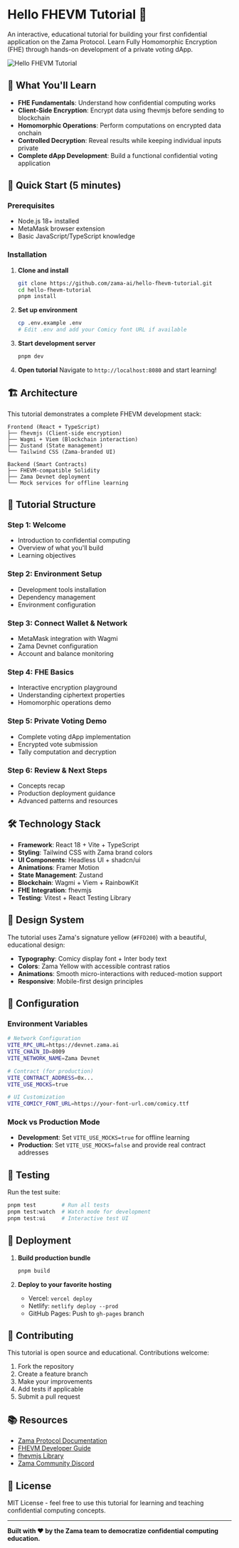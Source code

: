 # Hello FHEVM Tutorial 🔐

An interactive, educational tutorial for building your first confidential application on the Zama Protocol. Learn Fully Homomorphic Encryption (FHE) through hands-on development of a private voting dApp.

![Hello FHEVM Tutorial](https://via.placeholder.com/800x400/FFD200/000000?text=Hello+FHEVM+Tutorial)

## 🎯 What You'll Learn

- **FHE Fundamentals**: Understand how confidential computing works
- **Client-Side Encryption**: Encrypt data using fhevmjs before sending to blockchain
- **Homomorphic Operations**: Perform computations on encrypted data onchain
- **Controlled Decryption**: Reveal results while keeping individual inputs private
- **Complete dApp Development**: Build a functional confidential voting application

## 🚀 Quick Start (5 minutes)

### Prerequisites
- Node.js 18+ installed
- MetaMask browser extension
- Basic JavaScript/TypeScript knowledge

### Installation

1. **Clone and install**
   ```bash
   git clone https://github.com/zama-ai/hello-fhevm-tutorial.git
   cd hello-fhevm-tutorial
   pnpm install
   ```

2. **Set up environment**
   ```bash
   cp .env.example .env
   # Edit .env and add your Comicy font URL if available
   ```

3. **Start development server**
   ```bash
   pnpm dev
   ```

4. **Open tutorial**
   Navigate to `http://localhost:8080` and start learning!

## 🏗️ Architecture

This tutorial demonstrates a complete FHEVM development stack:

```
Frontend (React + TypeScript)
├── fhevmjs (Client-side encryption)
├── Wagmi + Viem (Blockchain interaction) 
├── Zustand (State management)
└── Tailwind CSS (Zama-branded UI)

Backend (Smart Contracts)
├── FHEVM-compatible Solidity
├── Zama Devnet deployment
└── Mock services for offline learning
```

## 📖 Tutorial Structure

### Step 1: Welcome
- Introduction to confidential computing
- Overview of what you'll build
- Learning objectives

### Step 2: Environment Setup  
- Development tools installation
- Dependency management
- Environment configuration

### Step 3: Connect Wallet & Network
- MetaMask integration with Wagmi
- Zama Devnet configuration
- Account and balance monitoring

### Step 4: FHE Basics
- Interactive encryption playground
- Understanding ciphertext properties
- Homomorphic operations demo

### Step 5: Private Voting Demo
- Complete voting dApp implementation
- Encrypted vote submission
- Tally computation and decryption

### Step 6: Review & Next Steps
- Concepts recap
- Production deployment guidance
- Advanced patterns and resources

## 🛠️ Technology Stack

- **Framework**: React 18 + Vite + TypeScript
- **Styling**: Tailwind CSS with Zama brand colors
- **UI Components**: Headless UI + shadcn/ui
- **Animations**: Framer Motion
- **State Management**: Zustand
- **Blockchain**: Wagmi + Viem + RainbowKit
- **FHE Integration**: fhevmjs
- **Testing**: Vitest + React Testing Library

## 🎨 Design System

The tutorial uses Zama's signature yellow (`#FFD200`) with a beautiful, educational design:

- **Typography**: Comicy display font + Inter body text
- **Colors**: Zama Yellow with accessible contrast ratios
- **Animations**: Smooth micro-interactions with reduced-motion support
- **Responsive**: Mobile-first design principles

## 🔧 Configuration

### Environment Variables

```bash
# Network Configuration
VITE_RPC_URL=https://devnet.zama.ai
VITE_CHAIN_ID=8009
VITE_NETWORK_NAME=Zama Devnet

# Contract (for production)
VITE_CONTRACT_ADDRESS=0x...
VITE_USE_MOCKS=true

# UI Customization  
VITE_COMICY_FONT_URL=https://your-font-url.com/comicy.ttf
```

### Mock vs Production Mode

- **Development**: Set `VITE_USE_MOCKS=true` for offline learning
- **Production**: Set `VITE_USE_MOCKS=false` and provide real contract addresses

## 🧪 Testing

Run the test suite:

```bash
pnpm test        # Run all tests
pnpm test:watch  # Watch mode for development
pnpm test:ui     # Interactive test UI
```

## 🚀 Deployment

1. **Build production bundle**
   ```bash
   pnpm build
   ```

2. **Deploy to your favorite hosting**
   - Vercel: `vercel deploy`
   - Netlify: `netlify deploy --prod`
   - GitHub Pages: Push to `gh-pages` branch

## 🤝 Contributing

This tutorial is open source and educational. Contributions welcome:

1. Fork the repository
2. Create a feature branch
3. Make your improvements
4. Add tests if applicable
5. Submit a pull request

## 📚 Resources

- [Zama Protocol Documentation](https://docs.zama.ai)
- [FHEVM Developer Guide](https://docs.zama.ai/fhevm)
- [fhevmjs Library](https://docs.zama.ai/fhevm/fundamentals/fhevmjs)
- [Zama Community Discord](https://discord.gg/zama)

## 📄 License

MIT License - feel free to use this tutorial for learning and teaching confidential computing concepts.

---

**Built with ❤️ by the Zama team to democratize confidential computing education.**